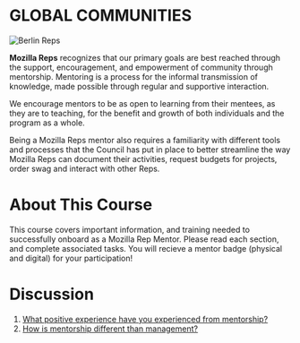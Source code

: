 # GLOBAL COMMUNITIES



![Berlin Reps](http://tiptoes.ca/wp-content/uploads/2015/01/15145416624_dcb5844afc_z.jpg "Berlin Reps")

**Mozilla Reps** recognizes that our primary goals are best reached through the support, encouragement, and empowerment of community through mentorship. Mentoring is a process for the informal transmission of knowledge, made possible through regular and supportive interaction.

We encourage mentors to be as open to learning from their mentees, as they are to teaching, for the benefit and growth of both individuals and the program as a whole.

Being a Mozilla Reps mentor also requires a familiarity with different tools and processes that the Council has put in place to better streamline the way Mozilla Reps can document their activities, request budgets for projects, order swag and interact with other Reps.

# About This Course

This course covers important information, and training needed to successfully onboard as a Mozilla Rep Mentor.  Please read each section, and complete associated tasks.  You will recieve a mentor badge (physical and digital) for your participation!

# Discussion

1. [What positive experience have you experienced from mentorship?](https://discourse.mozilla-community.org/t/mentor-training-introduction/1723/2?u=emma_irwin)
2. [How is mentorship different than management?](https://discourse.mozilla-community.org/t/mentor-training-introduction/1723/3?u=emma_irwin)

